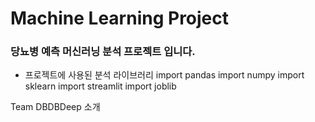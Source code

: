 # Machine Learning Project
### 당뇨병 예측 머신러닝 분석 프로젝트 입니다.

- 프로젝트에 사용된 분석 라이브러리
  import pandas
  import numpy
  import sklearn
  import streamlit
  import joblib

Team DBDBDeep 소개

